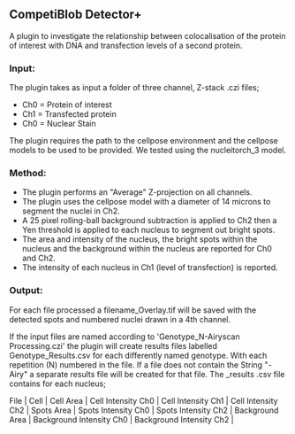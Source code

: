 ## CompetiBlob Detector+

A plugin to investigate the relationship between colocalisation of the protein of interest with DNA and 
transfection levels of a second protein. 

### Input:
The plugin takes as input a folder of three channel, Z-stack .czi files;

   - Ch0 = Protein of interest
   - Ch1 = Transfected protein
   - Ch0 = Nuclear Stain

The plugin requires the path to the cellpose environment and the cellpose models to be used to be provided. We tested
using the nucleitorch_3 model.

### Method:

- The plugin performs an "Average" Z-projection on all channels.
- The plugin uses the cellpose model with a diameter of 14 microns  to segment the nuclei in Ch2. 
- A 25 pixel rolling-ball background subtraction is applied to Ch2 then a Yen threshold is applied to each nucleus to 
  segment out bright spots. 
- The area and intensity of the nucleus, the bright spots within the nucleus and the background within the nucleus are 
reported for Ch0 and Ch2.
- The intensity of each nucleus in Ch1 (level of transfection) is reported.

### Output:

For each file processed a filename_Overlay.tif will be saved with the detected spots and numbered nuclei drawn in a 4th 
channel.

If the input files are named according to 'Genotype_N-Airyscan Processing.czi' the plugin will create results files 
labelled Genotype_Results.csv for each differently named genotype. With each repetition (N) numbered in the file. If a 
file does not contain the String "-Airy" a separate results file will be created for that file. The _results .csv file 
contains for each nucleus;

File | Cell | Cell Area | Cell Intensity Ch0 | Cell Intensity Ch1 | Cell Intensity Ch2 | Spots Area | 
Spots Intensity Ch0 | Spots Intensity Ch2 | Background Area | Background Intensity Ch0 | Background Intensity Ch2 |




